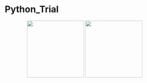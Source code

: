 # Python_Trial
<p align="center">
      <img height="180em" src="https://github-readme-stats.vercel.app/api?username=nihalgokmen&theme=nightowl&show_icons=true&count_private=true)"/>
      <img height="180em" src="https://github-readme-stats-eight-theta.vercel.app/api/top-langs/?username=nihalgokmen&layout=compact&langs_count=8&theme=nightowl"/>
</p>


